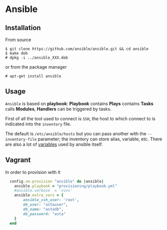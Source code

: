 Ansible
=======

Installation
------------

From source

    $ git clone https://github.com/ansible/ansible.git && cd ansible
    $ make deb
    # dpkg -i ../ansible_XXX.deb

or from the package manager

    # apt-get install ansible

Usage
-----

``Ansible`` is based on **playbook**: **Playbook** contains **Plays** contains **Tasks** calls **Modules**,
**Handlers** can be triggered by tasks.

First of all the tool used to connect is ``SSH``, the host to which connect to is indicated into the ``inventory`` file.

The default is ``/etc/ansible/hosts`` but you can pass another with the ``--inventory-file`` parameter; the inventory
can store alias, variable, etc. There are also a lot of
[variables](http://docs.ansible.com/intro_inventory.html#list-of-behavioral-inventory-parameters) used by ansible itself.

Vagrant
-------

In order to provision with it

```ruby
  config.vm.provision "ansible" do |ansible|
    ansible.playbook = "provisioning/playbook.yml"
    #ansible.verbose  = 'vvvv'
    ansible.extra_vars = {
        ansible_ssh_user: 'root',
        db_user: "astauser",
        db_name: "astadb",
        db_password: "asta"
    }
  end
```